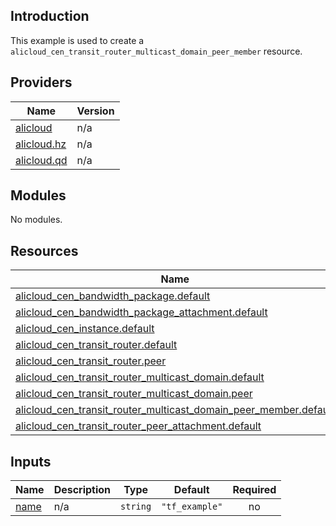 ## Introduction

This example is used to create a `alicloud_cen_transit_router_multicast_domain_peer_member` resource.

<!-- BEGIN_TF_DOCS -->
## Providers

| Name | Version |
|------|---------|
| <a name="provider_alicloud"></a> [alicloud](#provider\_alicloud) | n/a |
| <a name="provider_alicloud.hz"></a> [alicloud.hz](#provider\_alicloud.hz) | n/a |
| <a name="provider_alicloud.qd"></a> [alicloud.qd](#provider\_alicloud.qd) | n/a |

## Modules

No modules.

## Resources

| Name | Type |
|------|------|
| [alicloud_cen_bandwidth_package.default](https://registry.terraform.io/providers/aliyun/alicloud/latest/docs/resources/cen_bandwidth_package) | resource |
| [alicloud_cen_bandwidth_package_attachment.default](https://registry.terraform.io/providers/aliyun/alicloud/latest/docs/resources/cen_bandwidth_package_attachment) | resource |
| [alicloud_cen_instance.default](https://registry.terraform.io/providers/aliyun/alicloud/latest/docs/resources/cen_instance) | resource |
| [alicloud_cen_transit_router.default](https://registry.terraform.io/providers/aliyun/alicloud/latest/docs/resources/cen_transit_router) | resource |
| [alicloud_cen_transit_router.peer](https://registry.terraform.io/providers/aliyun/alicloud/latest/docs/resources/cen_transit_router) | resource |
| [alicloud_cen_transit_router_multicast_domain.default](https://registry.terraform.io/providers/aliyun/alicloud/latest/docs/resources/cen_transit_router_multicast_domain) | resource |
| [alicloud_cen_transit_router_multicast_domain.peer](https://registry.terraform.io/providers/aliyun/alicloud/latest/docs/resources/cen_transit_router_multicast_domain) | resource |
| [alicloud_cen_transit_router_multicast_domain_peer_member.default](https://registry.terraform.io/providers/aliyun/alicloud/latest/docs/resources/cen_transit_router_multicast_domain_peer_member) | resource |
| [alicloud_cen_transit_router_peer_attachment.default](https://registry.terraform.io/providers/aliyun/alicloud/latest/docs/resources/cen_transit_router_peer_attachment) | resource |

## Inputs

| Name | Description | Type | Default | Required |
|------|-------------|------|---------|:--------:|
| <a name="input_name"></a> [name](#input\_name) | n/a | `string` | `"tf_example"` | no |
<!-- END_TF_DOCS -->    